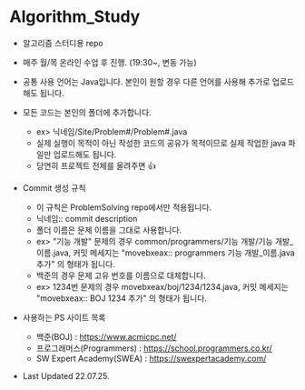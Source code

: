 # Algorithm_Study

* 알고리즘 스터디용 repo
* 매주 월/목 온라인 수업 후 진행. (19:30~, 변동 가능)
* 공통 사용 언어는 Java입니다. 본인이 원할 경우 다른 언어를 사용해 추가로 업로드해도 됩니다.
* 모든 코드는 본인의 폴더에 추가합니다.
  * ex> 닉네임/Site/Problem#/Problem#.java
  * 실제 실행이 목적이 아닌 작성한 코드의 공유가 목적이므로 실제 작업한 java 파일만 업로드해도 됩니다.
  * 당연히 프로젝트 전체를 올려주면 :+1:

* Commit 생성 규칙
  * 이 규칙은 ProblemSolving repo에서만 적용됩니다.
  * 닉네임:: commit description
  * 폴더 이름은 문제 이름을 그대로 사용합니다.
  * ex> "기능 개발" 문제의 경우 common/programmers/기능 개발/기능 개발_이름.java, 커밋 메세지는 "movebxeax:: programmers 기능 개발_이름.java 추가" 의 형태가 됩니다.
  * 백준의 경우 문제 고유 번호를 이름으로 대체합니다.
  * ex> 1234번 문제의 경우 movebxeax/boj/1234/1234.java, 커밋 메세지는 "movebxeax:: BOJ 1234 추가" 의 형태가 됩니다.

* 사용하는 PS 사이트 목록
  * 백준(BOJ) : https://www.acmicpc.net/
  * 프로그래머스(Programmers) : https://school.programmers.co.kr/
  * SW Expert Academy(SWEA) : https://swexpertacademy.com/

* Last Updated 22.07.25.
